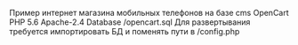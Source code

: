 Пример интернет магазина мобильных телефонов на базе cms OpenCart
PHP 5.6
Apache-2.4
Database /opencart.sql
Для развертывания требуется импортировать БД и поменять пути в /config.php